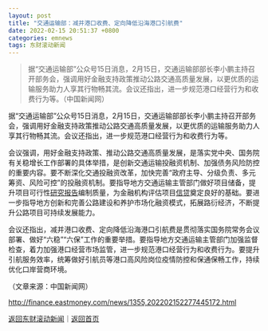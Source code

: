 ```yaml
---
layout: post
title: "交通运输部：减并港口收费、定向降低沿海港口引航费"
date: 2022-02-15 20:51:37 +0800
categories: emnews
tags: 东财滚动新闻
---
```

> 据“交通运输部”公众号15日消息，2月15日，交通运输部部长李小鹏主持召开部务会，强调用好金融支持政策推动公路交通高质量发展，以更优质的运输服务助力人享其行物畅其流。会议还指出，进一步规范港口经营行为和收费行为等。（中国新闻网）

<p>据“交通运输部”公众号15日消息，2月15日，交通运输部部长李小鹏主持召开部务会，强调用好金融支持政策推动公路交通高质量发展，以更优质的运输服务助力人享其行物畅其流。会议还指出，进一步规范港口经营行为和收费行为等。</p>
 <p>会议强调，用好金融支持政策、推动公路交通高质量发展，是落实党中央、国务院有关稳增长工作部署的具体举措，是创新交通运输投融资机制、加强债务风险防控的重要内容。要不断深化交通投融资改革，加快完善“政府主导、分级负责、多元筹资、风险可控”的投融资机制。要指导地方交通运输主管部门做好项目储备，提升项目可行性<span id="Info.314"><a href="http://data.eastmoney.com/report/" class="infokey">研究报告</a></span>编制质量，为金融机构评估项目<span id="Info.3327"><a href="http://data.eastmoney.com/cjsj/xzxd.html" class="infokey">信贷</a></span>奠定良好的基础。要进一步指导地方创新和完善公路建设和养护市场化融资模式，拓展路衍经济，不断提升公路项目可持续发展能力。</p>
 <p>会议还指出，减并港口收费、定向降低沿海港口引航费是贯彻落实国务院常务会议部署、做好“六稳”“六保”工作的重要举措。要指导地方交通运输主管部门加强监督检查，着力加强港口经营市场监管，进一步规范港口经营行为和收费行为。要提升引航服务效率，统筹做好引航员等港口高风险岗位疫情防控和保通保畅工作，持续优化口岸营商环境。</p><p class="em_media">（文章来源：中国新闻网）</p>

<http://finance.eastmoney.com/news/1355,202202152277445172.html>

[返回东财滚动新闻](//finews.withounder.com/emnews/)｜[返回首页](//finews.withounder.com/)